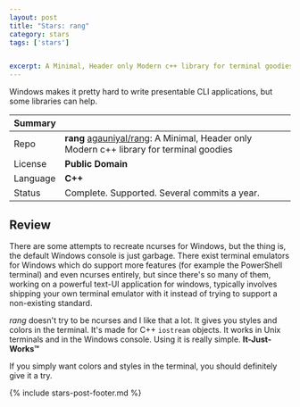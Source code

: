 ```yaml
---
layout: post
title: "Stars: rang"
category: stars
tags: ['stars']


excerpt: A Minimal, Header only Modern c++ library for terminal goodies
---
```


Windows makes it pretty hard to write presentable CLI applications, but some libraries can help.

| Summary | |
|---|---|
| Repo     | **rang** [agauniyal/rang](https://github.com/agauniyal/rang): A Minimal, Header only Modern c++ library for terminal goodies |
| License  | **Public Domain** |
| Language | **C++** |
| Status   | Complete. Supported. Several commits a year. |

## Review

There are some attempts to recreate ncurses for Windows, but the thing is, the default Windows console is just garbage. There exist terminal emulators for Windows which do support more features (for example the PowerShell terminal) and even ncurses entirely, but since there's so many of them, working on a powerful text-UI application for windows, typically involves shipping your own terminal emulator with it instead of trying to support a non-existing standard.

*rang* doesn't try to be ncurses and I like that a lot. It gives you styles and colors in the terminal. It's made for C++ `iostream` objects. It works in Unix terminals and in the Windows console. Using it is really simple. **It-Just-Works&trade;**

If you simply want colors and styles in the terminal, you should definitely give it a try.

{% include stars-post-footer.md %}

